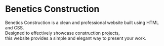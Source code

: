 # Benetics Construction
<p>Benetics Construction is a clean and professional website built using HTML and CSS. <br>Designed to effectively showcase construction projects,<br> this website provides a simple and elegant way to present your work.</p>
